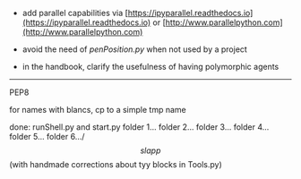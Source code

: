 * add parallel capabilities via [https://ipyparallel.readthedocs.io](https://ipyparallel.readthedocs.io) or
[http://www.parallelpython.com](http://www.parallelpython.com)  

*  avoid the need of *penPosition.py* when not used by a project  

*  in the handbook, clarify the usefulness of having polymorphic agents  

---

PEP8

for names with blancs, cp to a simple tmp name

done:
runShell.py and start.py
folder 1...
folder 2...
folder 3...
folder 4...
folder 5...
folder 6.../$$slapp$$ (with handmade corrections about tyy blocks in Tools.py)
